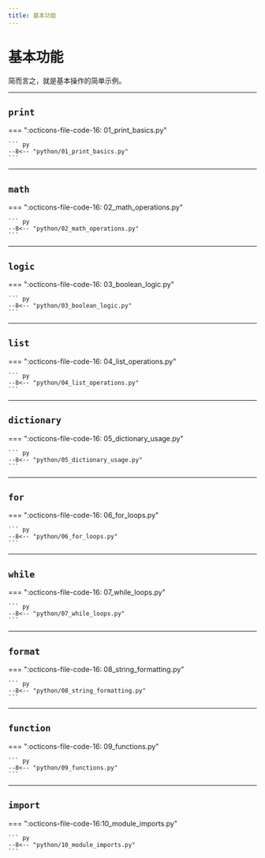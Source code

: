 ```yaml
---
title: 基本功能
---
```


基本功能
========

简而言之，就是基本操作的简单示例。

---

`print`
-------

=== ":octicons-file-code-16: 01_print_basics.py"

    ``` py
    --8<-- "python/01_print_basics.py"
    ```

---

`math`
------

=== ":octicons-file-code-16: 02_math_operations.py"

    ``` py
    --8<-- "python/02_math_operations.py"
    ```

---

`logic`
-------

=== ":octicons-file-code-16: 03_boolean_logic.py"

    ``` py
    --8<-- "python/03_boolean_logic.py"
    ```

---

`list`
------

=== ":octicons-file-code-16: 04_list_operations.py"

    ``` py
    --8<-- "python/04_list_operations.py"
    ```

---

`dictionary`
------------

=== ":octicons-file-code-16: 05_dictionary_usage.py"

    ``` py
    --8<-- "python/05_dictionary_usage.py"
    ```

---

`for`
-----

=== ":octicons-file-code-16: 06_for_loops.py"

    ``` py
    --8<-- "python/06_for_loops.py"
    ```

---

`while`
-------

=== ":octicons-file-code-16: 07_while_loops.py"

    ``` py
    --8<-- "python/07_while_loops.py"
    ```

---

`format`
--------

=== ":octicons-file-code-16: 08_string_formatting.py"

    ``` py
    --8<-- "python/08_string_formatting.py"
    ```

---

`function`
----------

=== ":octicons-file-code-16: 09_functions.py"

    ``` py
    --8<-- "python/09_functions.py"
    ```

---

`import`
--------

=== ":octicons-file-code-16:10_module_imports.py"

    ``` py
    --8<-- "python/10_module_imports.py"
    ```
